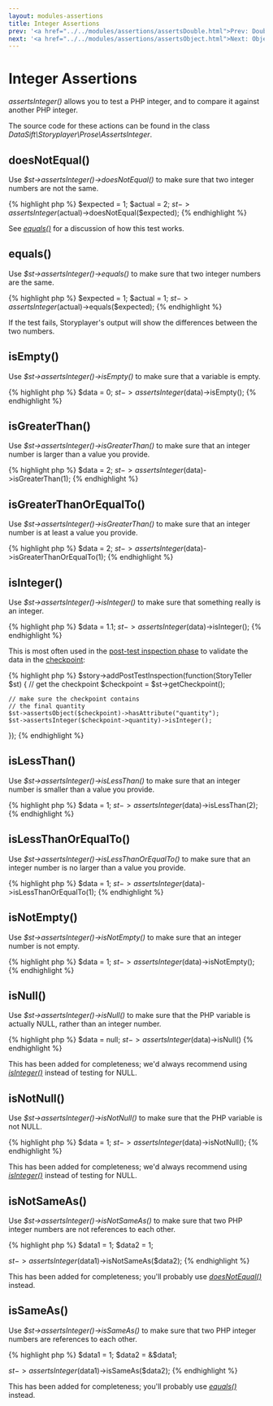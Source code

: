 ```yaml
---
layout: modules-assertions
title: Integer Assertions
prev: '<a href="../../modules/assertions/assertsDouble.html">Prev: Double Assertions</a>'
next: '<a href="../../modules/assertions/assertsObject.html">Next: Object Assertions</a>'
---
```


# Integer Assertions

_assertsInteger()_ allows you to test a PHP integer, and to compare it against another PHP integer.

The source code for these actions can be found in the class _DataSift\Storyplayer\Prose\AssertsInteger_.

## doesNotEqual()

Use _$st->assertsInteger()->doesNotEqual()_ to make sure that two integer numbers are not the same.

{% highlight php %}
$expected = 1;
$actual   = 2;
$st->assertsInteger($actual)->doesNotEqual($expected);
{% endhighlight %}

See _[equals()](#equals)_ for a discussion of how this test works.

## equals()

Use _$st->assertsInteger()->equals()_ to make sure that two integer numbers are the same.

{% highlight php %}
$expected = 1;
$actual   = 1;
$st->assertsInteger($actual)->equals($expected);
{% endhighlight %}

If the test fails, Storyplayer's output will show the differences between the two numbers.

## isEmpty()

Use _$st->assertsInteger()->isEmpty()_ to make sure that a variable is empty.

{% highlight php %}
$data = 0;
$st->assertsInteger($data)->isEmpty();
{% endhighlight %}

## isGreaterThan()

Use _$st->assertsInteger()->isGreaterThan()_ to make sure that an integer number is larger than a value you provide.

{% highlight php %}
$data = 2;
$st->assertsInteger($data)->isGreaterThan(1);
{% endhighlight %}

## isGreaterThanOrEqualTo()

Use _$st->assertsInteger()->isGreaterThan()_ to make sure that an integer number is at least a value you provide.

{% highlight php %}
$data = 2;
$st->assertsInteger($data)->isGreaterThanOrEqualTo(1);
{% endhighlight %}

## isInteger()

Use _$st->assertsInteger()->isInteger()_ to make sure that something really is an integer.

{% highlight php %}
$data = 1.1;
$st->assertsInteger($data)->isInteger();
{% endhighlight %}

This is most often used in the [post-test inspection phase](../../stories/post-test-inspection.html) to validate the data in the [checkpoint](../../stories/the-checkpoint.html):

{% highlight php %}
$story->addPostTestInspection(function(StoryTeller $st) {
    // get the checkpoint
    $checkpoint = $st->getCheckpoint();

    // make sure the checkpoint contains
    // the final quantity
    $st->assertsObject($checkpoint)->hasAttribute("quantity");
    $st->assertsInteger($checkpoint->quantity)->isInteger();
});
{% endhighlight %}

## isLessThan()

Use _$st->assertsInteger()->isLessThan()_ to make sure that an integer number is smaller than a value you provide.

{% highlight php %}
$data = 1;
$st->assertsInteger($data)->isLessThan(2);
{% endhighlight %}

## isLessThanOrEqualTo()

Use _$st->assertsInteger()->isLessThanOrEqualTo()_ to make sure that an integer number is no larger than a value you provide.

{% highlight php %}
$data = 1;
$st->assertsInteger($data)->isLessThanOrEqualTo(1);
{% endhighlight %}

## isNotEmpty()

Use _$st->assertsInteger()->isNotEmpty()_ to make sure that an integer number is not empty.

{% highlight php %}
$data = 1;
$st->assertsInteger($data)->isNotEmpty();
{% endhighlight %}

## isNull()

Use _$st->assertsInteger()->isNull()_ to make sure that the PHP variable is actually NULL, rather than an integer number.

{% highlight php %}
$data = null;
$st->assertsInteger($data)->isNull()
{% endhighlight %}

This has been added for completeness; we'd always recommend using _[isInteger()](#isinteger)_ instead of testing for NULL.

## isNotNull()

Use _$st->assertsInteger()->isNotNull()_ to make sure that the PHP variable is not NULL.

{% highlight php %}
$data = 1;
$st->assertsInteger($data)->isNotNull();
{% endhighlight %}

This has been added for completeness; we'd always recommend using _[isInteger()](#isinteger)_ instead of testing for NULL.

## isNotSameAs()

Use _$st->assertsInteger()->isNotSameAs()_ to make sure that two PHP integer numbers are not references to each other.

{% highlight php %}
$data1 = 1;
$data2 = 1;

$st->assertsInteger($data1)->isNotSameAs($data2);
{% endhighlight %}

This has been added for completeness; you'll probably use _[doesNotEqual()](#doesnotequal)_ instead.

## isSameAs()

Use _$st->assertsInteger()->isSameAs()_ to make sure that two PHP integer numbers are references to each other.

{% highlight php %}
$data1 = 1;
$data2 = &$data1;

$st->assertsInteger($data1)->isSameAs($data2);
{% endhighlight %}

This has been added for completeness; you'll probably use _[equals()](#equals)_ instead.
